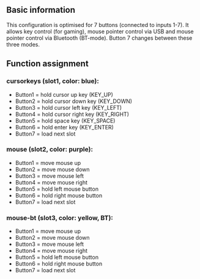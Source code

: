 ## Basic information
This configuration is optimised for 7 buttons (connected to inputs 1-7).
It allows key control (for gaming), mouse pointer control via USB and mouse pointer control via Bluetooth (BT-mode).
Button 7 changes between these three modes.


## Function assignment

### cursorkeys (slot1, color: blue):
- Button1 = hold cursor up key (KEY_UP)
- Button2 = hold cursor down key (KEY_DOWN)
- Button3 = hold cursor left key (KEY_LEFT)
- Button4 = hold cursor right key (KEY_RIGHT)
- Button5 = hold space key (KEY_SPACE)
- Button6 = hold enter key (KEY_ENTER)
- Button7 = load next slot

### mouse (slot2, color: purple):
- Button1 = move mouse up
- Button2 = move mouse down
- Button3 = move mouse left
- Button4 = move mouse right
- Button5 = hold left mouse button
- Button6 = hold right mouse button
- Button7 = load next slot

### mouse-bt (slot3, color: yellow, BT):
- Button1 = move mouse up
- Button2 = move mouse down
- Button3 = move mouse left
- Button4 = move mouse right
- Button5 = hold left mouse button
- Button6 = hold right mouse button
- Button7 = load next slot

